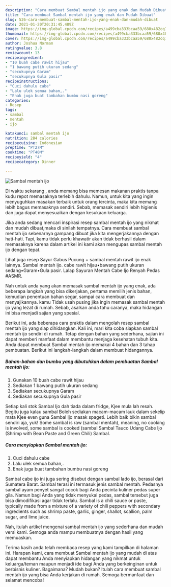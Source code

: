 ```yaml
---
description: "Cara membuat Sambal mentah ijo yang enak dan Mudah Dibuat"
title: "Cara membuat Sambal mentah ijo yang enak dan Mudah Dibuat"
slug: 526-cara-membuat-sambal-mentah-ijo-yang-enak-dan-mudah-dibuat
date: 2021-01-20T20:31:45.489Z
image: https://img-global.cpcdn.com/recipes/a499cba333bcaa59/680x482cq70/sambal-mentah-ijo-foto-resep-utama.jpg
thumbnail: https://img-global.cpcdn.com/recipes/a499cba333bcaa59/680x482cq70/sambal-mentah-ijo-foto-resep-utama.jpg
cover: https://img-global.cpcdn.com/recipes/a499cba333bcaa59/680x482cq70/sambal-mentah-ijo-foto-resep-utama.jpg
author: Joshua Norman
ratingvalue: 3.8
reviewcount: 13
recipeingredient:
- "10 buah cabe rawit hijau"
- "1 bawang putih ukuran sedang"
- "secukupnya Garam"
- "secukupnya Gula pasir"
recipeinstructions:
- "Cuci dahulu cabe"
- "Lalu ulek semua bahan,."
- "Enak juga buat tambahan bumbu nasi goreng"
categories:
- Resep
tags:
- sambal
- mentah
- ijo

katakunci: sambal mentah ijo 
nutrition: 284 calories
recipecuisine: Indonesian
preptime: "PT27M"
cooktime: "PT40M"
recipeyield: "4"
recipecategory: Dinner

---
```



![Sambal mentah ijo](https://img-global.cpcdn.com/recipes/a499cba333bcaa59/680x482cq70/sambal-mentah-ijo-foto-resep-utama.jpg)

Di waktu  sekarang , anda memang bisa memesan makanan praktis tanpa kudu repot memasaknya terlebih dahulu. Namun, untuk kita yang ingin menyuguhkan masakan terbaik untuk orang tercinta, maka kita memang lebih bagus memasaknya sendiri. Sebab, memasak sendiri lebih higienis dan juga dapat menyesuaikan dengan kesukaan keluarga.

Jika anda sedang mencari inspirasi resep sambal mentah ijo yang nikmat dan mudah dibuat,maka di sinilah tempatnya. Cara membuat sambal mentah ijo  sebenarnya gampang dibuat jika kita mengerjakannya dengan hati-hati. Tapi, kamu tidak perlu khawatir akan tidak berhasil dalam memasaknya 
karena dalam artikel ini kami akan mengupas sambal mentah ijo dengan tepat.  

Lihat juga resep Sayur Gabus Pucung + sambal mentah rawit ijo enak lainnya. Sambal mentah ijo. cabe rawit hijau•bawang putih ukuran sedang•Garam•Gula pasir. Lalap Sayuran Mentah Cabe Ijo Renyah Pedas #ASMR.

Nah untuk anda yang akan memasak sambal mentah ijo yang enak, ada beberapa langkah yang bisa dikerjakan, pertama memilih jenis bahan, kemudian penentuan bahan segar, sampai cara membuat dan menyajikannya. kamu Tidak usah pusing jika ingin memasak sambal mentah ijo yang lezat di rumah. Sebab, asalkan anda  tahu caranya, maka hidangan ini bisa menjadi sajian yang spesial.

Berikut ini, ada beberapa cara praktis  dalam mengolah resep sambal mentah ijo yang siap dihidangkan. Kali ini, mari kita coba siapkan sambal mentah ijo sendiri di rumah. Tetap dengan bahan yang sederhana, sajian ini dapat memberi manfaat dalam membantu menjaga kesehatan tubuh kita. Anda dapat membuat Sambal mentah ijo memakai 4 bahan dan 3 tahap pembuatan. Berikut ini langkah-langkah dalam membuat hidangannya.

<!--inarticleads1-->

##### Bahan-bahan dan bumbu yang dibutuhkan dalam pembuatan Sambal mentah ijo:

1. Gunakan 10 buah cabe rawit hijau
1. Sediakan 1 bawang putih ukuran sedang
1. Sediakan secukupnya Garam
1. Sediakan secukupnya Gula pasir


Setiap kali stok Sambal Ijo dah tiada dalam fridge, Kjee mula lah resah. Begitu juga kalau sambal Boleh sediakan macam-macam lauk dalam sekelip mata Kjee even guna Sambal Ijo masak spageti. Lebih baik bikin sambal sendiri aja, yuk! Some sambal is raw (sambal mentah), meaning, no cooking is involved, some sambal is cooked (sambal Sambal Tauco Udang Cabe Ijo (Shrimp with Bean Paste and Green Chili) Sambal. 

<!--inarticleads2-->

##### Cara menyiapkan Sambal mentah ijo:

1. Cuci dahulu cabe
1. Lalu ulek semua bahan,.
1. Enak juga buat tambahan bumbu nasi goreng


Sambal cabe ijo ini juga sering disebut dengan sambal lado ijo, berasal dari Sumatera Barat. Sambal terasi ini termasuk jenis sambal mentah. Pedasnya sambal ayam penyet sangat cocok bagi Anda pecinta kuliner pedas super gila. Namun bagi Anda yang tidak menyukai pedas, sambal tersebut juga bisa dimodifikasi agar tidak terlalu. Sambal is a chili sauce or paste, typically made from a mixture of a variety of chili peppers with secondary ingredients such as shrimp paste, garlic, ginger, shallot, scallion, palm sugar, and lime juice. 

Nah, itulah artikel mengenai  sambal mentah ijo  yang sederhana dan mudah versi kami. Semoga anda mampu membuatnya dengan hasil yang memuaskan. 

Terima kasih anda telah membaca resep yang kami tampilkan di halaman ini. Harapan kami, cara membuat  Sambal mentah ijo yang mudah di atas dapat membantu Anda menyiapkan hidangan yang nikmat untuk keluarga/teman maupun menjadi ide bagi Anda yang berkeinginan untuk berbisnis kuliner. Bagaimana? Mudah bukan? Itulah cara membuat sambal mentah ijo yang bisa Anda kerjakan di rumah. Semoga bermanfaat dan selamat mencoba!

